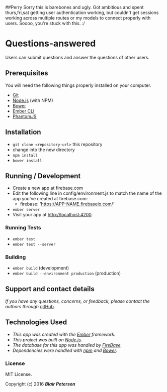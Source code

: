##Perry 
Sorry this is barebones and ugly. Got ambitious and spent thurs,fri,sat getting user authentication working, but couldn't get sessions working across multiple routes or my models to connect properly with users. Soooo, you're stuck with this. :/

# Questions-answered

Users can submit questions and answer the questions of other users.

## Prerequisites

You will need the following things properly installed on your computer.

* [Git](http://git-scm.com/)
* [Node.js](http://nodejs.org/) (with NPM)
* [Bower](http://bower.io/)
* [Ember CLI](http://www.ember-cli.com/)
* [PhantomJS](http://phantomjs.org/)

## Installation

* `git clone <repository-url>` this repository
* change into the new directory
* `npm install`
* `bower install`

## Running / Development

* Create a new app at firebase.com
* Edit the following line in config/environment.js to match the name of the app you've created at firebase.com:
  * firebase: 'https://APP-NAME.firebaseio.com/'
* `ember server`
* Visit your app at [http://localhost:4200](http://localhost:4200).


### Running Tests

* `ember test`
* `ember test --server`

### Building

* `ember build` (development)
* `ember build --environment production` (production)

## Support and contact details

_If you have any questions, concerns, or feedback, please contact the authors through_ [gitHub](https://github.com/chalmie/).

## Technologies Used

* _This app was created with the [Ember](http://emberjs.com/) framework._
* _This project was built on [Node.js](https://nodejs.org/en/)._
* _The database for this app was handled by [FireBase](https://www.firebase.com/)._
* _Dependencies were handled with [npm](https://www.npmjs.com/) and [Bower](http://bower.io/)._

### License

MIT License.

Copyright (c) 2016 **_Blair Peterson_**
